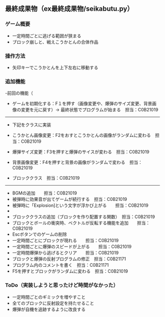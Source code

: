 ## 最終成果物（ex最終成果物/seikabutu.py）
### ゲーム概要
- 一定時間ごとに逃げる範囲が狭まる
- ブロック崩しと、戦えこうかとんの合体作品
### 操作方法
- 矢印キーでこうかとんを上下左右に移動する
### 追加機能
-前回の機能（
- ゲームを初期化する：F１を押す（画像変更や、爆弾のサイズ変更、背景画像の変更を元に戻す）-> 最終状態でプログラムが始まる　担当：C0B21019
---------------------------------------------------------------------------------
- 下記をクラスに実装

- こうかとん画像変更：F2をおすとこうかとんの画像がランダムに変わる　担当：C0B21019
- 爆弾サイズ変更：F3を押すと爆弾のサイスが変わる　担当：C0B21019
- 背景画像変更：F4を押すと背景の画像がランダムで変わる　担当：C0B21019
- ブロッククラス　担当：C0B21019
---------------------------------------------------------------------------------
- BGMの追加　　担当：C0B21019
- 被弾時に効果音が出てゲームが続行する　担当：C0B21019
- 被弾時に「Explosion]という文字が浮かび上がる　　担当：C0B21019
- 
- ブロッククラスの追加（ブロックを作り配置する関数）　担当：C0B21019
- ブロックとボールの衝突時、ベクトルが反転する機能を追加　　担当：C0B21019
- Escボタンでのゲームの削除 
- 一定時間ごとにブロックが現れる　　担当：C0B21019
- 一定時間ごとに爆弾のスピードが上がる　　担当：C0B21019
- 一定時間爆弾から逃げるとクリア　　担当：C0B21019
- ブロックと爆弾の反射プログラムの修正　担当：C0B21171
- プログラム内のコメントを書く　担当：C0B21171
- F5を押すとブロックがランダムに変わる　担当：C0B21019
### ToDo（実装しようと思ったけど時間がなかった）
- 一定時間ごとのギミックを増やすこと
- 全てのブロックに反射設定を持たせること
- 爆弾が自機を追跡するように改良する